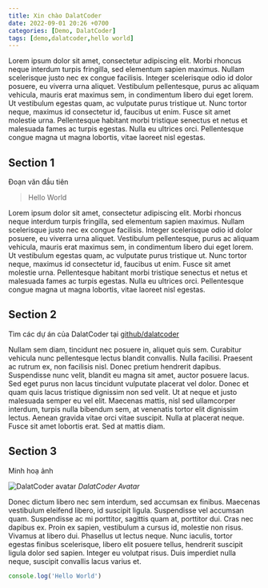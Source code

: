 ```yaml
---
title: Xin chào DalatCoder
date: 2022-09-01 20:26 +0700
categories: [Demo, DalatCoder]
tags: [demo,dalatcoder,hello world]
---
```


Lorem ipsum dolor sit amet, consectetur adipiscing elit. Morbi rhoncus neque interdum turpis fringilla, sed elementum sapien maximus. Nullam scelerisque justo nec ex congue facilisis. Integer scelerisque odio id dolor posuere, eu viverra urna aliquet. Vestibulum pellentesque, purus ac aliquam vehicula, mauris erat maximus sem, in condimentum libero dui eget lorem. Ut vestibulum egestas quam, ac vulputate purus tristique ut. Nunc tortor neque, maximus id consectetur id, faucibus ut enim. Fusce sit amet molestie urna. Pellentesque habitant morbi tristique senectus et netus et malesuada fames ac turpis egestas. Nulla eu ultrices orci. Pellentesque congue magna ut magna lobortis, vitae laoreet nisl egestas.

<!--more-->

## Section 1

Đoạn văn đầu tiên

> Hello World

Lorem ipsum dolor sit amet, consectetur adipiscing elit. Morbi rhoncus neque interdum turpis fringilla, sed elementum sapien maximus. Nullam scelerisque justo nec ex congue facilisis. Integer scelerisque odio id dolor posuere, eu viverra urna aliquet. Vestibulum pellentesque, purus ac aliquam vehicula, mauris erat maximus sem, in condimentum libero dui eget lorem. Ut vestibulum egestas quam, ac vulputate purus tristique ut. Nunc tortor neque, maximus id consectetur id, faucibus ut enim. Fusce sit amet molestie urna. Pellentesque habitant morbi tristique senectus et netus et malesuada fames ac turpis egestas. Nulla eu ultrices orci. Pellentesque congue magna ut magna lobortis, vitae laoreet nisl egestas.

## Section 2

Tìm các dự án của DalatCoder tại [github/dalatcoder](https://github.com/dalatcoder)

Nullam sem diam, tincidunt nec posuere in, aliquet quis sem. Curabitur vehicula nunc pellentesque lectus blandit convallis. Nulla facilisi. Praesent ac rutrum ex, non facilisis nisl. Donec pretium hendrerit dapibus. Suspendisse nunc velit, blandit eu magna sit amet, auctor posuere lacus. Sed eget purus non lacus tincidunt vulputate placerat vel dolor. Donec et quam quis lacus tristique dignissim non sed velit. Ut at neque et justo malesuada semper eu vel elit. Maecenas mattis, nisl sed ullamcorper interdum, turpis nulla bibendum sem, at venenatis tortor elit dignissim lectus. Aenean gravida vitae orci vitae suscipit. Nulla at placerat neque. Fusce sit amet lobortis erat. Sed at mattis diam.

## Section 3

Minh hoạ ảnh

![DalatCoder avatar](https://avatars.githubusercontent.com/u/49048131?s=400&u=f3a43cb86922fdb1e9144d5e76e8937b5b557119&v=4)
_DalatCoder Avatar_

Donec dictum libero nec sem interdum, sed accumsan ex finibus. Maecenas vestibulum eleifend libero, id suscipit ligula. Suspendisse vel accumsan quam. Suspendisse ac mi porttitor, sagittis quam at, porttitor dui. Cras nec dapibus ex. Proin ex sapien, vestibulum a cursus id, molestie non risus. Vivamus at libero dui. Phasellus ut lectus neque. Nunc iaculis, tortor egestas finibus scelerisque, libero elit posuere tellus, hendrerit suscipit ligula dolor sed sapien. Integer eu volutpat risus. Duis imperdiet nulla neque, suscipit convallis lacus varius et.

```js
console.log('Hello World')
```
